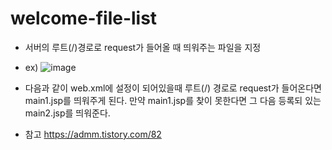 <h1>welcome-file-list</h1>

- 서버의 루트(/)경로로 request가 들어올 때 띄워주는 파일을 지정
- ex)
 ![image](https://user-images.githubusercontent.com/44339530/98515586-938bd200-22ae-11eb-9810-5c5ab0efcc3c.png)<br>

 - 다음과 같이 web.xml에 설정이 되어있을때 루트(/) 경로로 request가 들어온다면 main1.jsp를 띄워주게 된다. 만약 main1.jsp를 찾이 못한다면 그 다음 등록되 있는 main2.jsp를 띄워준다.<br>

 - 참고
 https://admm.tistory.com/82

